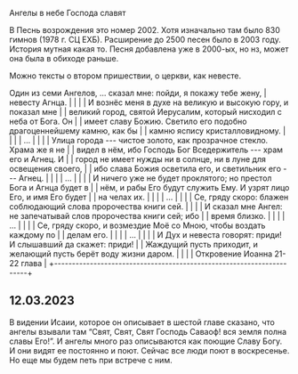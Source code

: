Ангелы в небе Господа славят

В Песнь возрождения это номер 2002. Хотя изначально там было 830 гимнов
(1978 г. СЦ ЕХБ). Расширение до 2500 песен было в 2003 году. История
мутная какая то. Песня добавлена уже в 2000-ых, но нз, может она была в
обиходе раньше.

Можно тексты о втором пришествии, о церкви, как невесте.

Один из семи Ангелов, \... сказал мне: пойди, я покажу тебе жену,    |
невесту Агнца.                                                       |
|                                                                      |
| И вознёс меня в духе на великую и высокую гору, и показал мне        |
| великий город, святой Иерусалим, который нисходил с неба от Бога. Он |
| имеет славу Божию. Светило его подобно драгоценнейшему камню, как бы |
| камню яспису кристалловидному.                                       |
|                                                                      |
| \...                                                                 |
|                                                                      |
| Улица города --- чистое золото, как прозрачное стекло. Храма же я не |
| видел в нём, ибо Господь Бог Вседержитель --- храм его и Агнец. И    |
| город не имеет нужды ни в солнце, ни в луне для освещения своего,    |
| ибо слава Божия осветила его, и светильник его --- Агнец.            |
|                                                                      |
| \...                                                                 |
|                                                                      |
| И ничего уже не будет проклятого; но престол Бога и Агнца будет в    |
| нём, и рабы Его будут служить Ему. И узрят лицо Его, и имя Его будет |
| на челах их.                                                         |
|                                                                      |
| \...                                                                 |
|                                                                      |
| Се, гряду скоро: блажен соблюдающий слова пророчества книги сей.     |
|                                                                      |
| И сказал мне Ангел: не запечатывай слов пророчества книги сей; ибо   |
| время близко.                                                        |
|                                                                      |
| \...                                                                 |
|                                                                      |
| Се, гряду скоро, и возмездие Моё со Мною, чтобы воздать каждому по   |
| делам его.                                                           |
|                                                                      |
| \...                                                                 |
|                                                                      |
| И Дух и невеста говорят: приди! И слышавший да скажет: приди!        |
| Жаждущий пусть приходит, и желающий пусть берёт воду жизни даром.    |
|                                                                      |
| Откровение Иоанна 21-22 глава                                        |
+----------------------------------------------------------------------+


## 12.03.2023
В видении Исаии, которое он описывает в шестой главе сказано, что ангелы взывали там “Свят, Свят, Свят Господь Саваоф! вся земля полна славы Его!”. И ангелы много раз описываются как поющие Славу Богу. И они видят ее постоянно и поют. Сейчас все люди поют в воскресенье. Но еще мы будем петь при встрече с ним.
